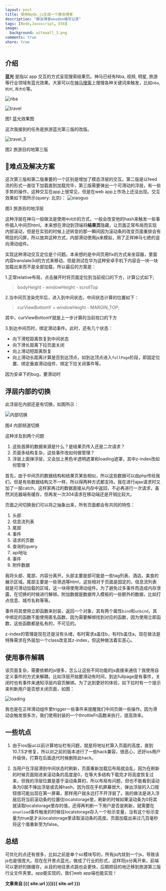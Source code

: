 ```yaml
---
layout: post
title: 使用Node.js生成一个静态博客
description: "静态博客wooden编写记录"
tags: [Node,Javascript, ES6]
image:
  background: witewall_3.png
comments: true
share: true
---
```


## 介绍

**蓝光** 是指以 app 交互的方式呈现搜索结果页。神马已经有Nba, 视频, 明星, 旅游等行业领域有蓝光效果。大家可以在[神马搜索](http://m.sm.cn)上搜搜各种关键词来触发，比如`nba`, `杭州`, `周杰伦`等。


<!--more-->

![nba](http://img4.tbcdn.cn/L1/461/1/e48a21bab66663cd653ebd4cb2ff9cf547933b1e.jpeg)

![travel](http://img3.tbcdn.cn/L1/461/1/d4f62472671604231ab16ac14f1e56414cb8c26a.jpeg)

图1 蓝光效果图

这次我接到的任务是旅游蓝光第三版的改版。

![travel_3](http://img1.tbcdn.cn/L1/461/1/b408a0af066a8fa8059e9ab8d84961bfd92d00fc.png)

图2 旅游目的地第三版

## 难点及解决方案

这次第三版和第二版重要的一个区别是增加了模态浮层的交互。第二版是以feed流的形式一直往下加载直到加载完毕，第三版需要弹出一个可滑动的浮层，有一些手势的操作，这种交互在app上很常见，但是在web app上市场上还没出现。交互效果如下图所示(query: 北京)：
![xiaoguo](http://img4.tbcdn.cn/L1/461/1/d2cf4768c410ff31278eb4a34262fb1c5536b51f.gif)

图3 旅游目的地浮层

这种浮层在神马一般做法是使用`中间页`的方式，一般会改变他的hash来触发一些事件插入中间页html。本来想在滑动到顶端将**结果页**隐藏，让页面正常布局而实现内部滚动，但是在实验的时候上述转变的那一瞬间因为滚动条的改变页面重排会有明显的闪屏，所以放弃这种方式，内部滑动使用js来模拟，用了正祥神马七绝的竖向滑动组件。

实现这种滑动交互定位是个问题。本来想的是中间页用fix的方式来坐容器，里面内容translate3d的方式来移动，但是测试在华为这种安卓手机下内容会一块一块加载出来而不是全部加载，所以最后的方案是：

1.正常relative布局，点击展开时将页面定位到当前视口的下方，计算公式如下;


>bodyHeight - windowHeight - scrollTop


2.当中间页渲染完毕后，进入到中间状态，中间状态计算的位置如下：


>curViewBottomY + windowHeight - MARGIN_TOP;


其中，curViewBottomY就是上一步计算的当前视口的下方

3.到达中间页时，绑定滑动事件。此时，还有几个状态：

* 向下滑短距离恢复到中间状态
* 向下滑长距离下拉页面关闭
* 向上滑动短距离恢复
* 向上滑动长距离计算是否到达顶点，如到达顶点进入`fullPage`阶段，即固定位置、绑定垂直滑动组件、绑定下拉关闭事件等。

因为安卓下的bug，要滑动时

## 浮层内部的切换

此浮层在内部还是有切换，如图所示：

![内部切换](http://ww1.sinaimg.cn/large/8ae515a4gw1ey9zz4ux85j2070066mxc.jpg)

图4 内部频道切换

这种涉及到两个问题

1. 这些首屏的数据来源是什么？是结果页传入还是二次请求？
2. 页面多结构复杂，这些事件改如何做管理？
3. 浮层上面弹浮层，又会加上黑色半透明遮罩和loading遮罩，其中z-index改如何管理？

首先，由于中间页的数据结构和结果页某些相似，所以这些数据可以由php传给我们，但是有些数据结构又不一样，所以得两种方式都支持。我在进行ajax请求时又加了一层catch，这样家再过的数据直接从内存中返回，不必再进行一次请求，虽然浏览器端有缓存，但再发一次304请求在移动端还是开销比较大。

页面之间切换我们可以将之抽象出来，所有页面都会有共同的特性：

1. 头部
2. 信息流列表
3. 尾部
4. 事件
5. 请求的页数
6. 查询的query
7. api地址
8. 事件
9. 附件数据

我将头部、尾部、内容分离开。头部主要是部可能是一些tag列表、酒店。美食的展示区域。尾部主要是一些筛选等html，这些相对于页面是固定的，信息流列表就是可滑动加载的区域，这一块得使用滑动组件。为了避免过多事件而造成内存泄露，在切换的时候进行解绑。附加数据是数据传入模板的一些额外的数据，比如打点信息、城市名称等等。

事件将其使用立即函数来封装，返回一个对象，其有两个属性`bind`和`unbind`，其中绑定的函数不能使用匿名函数，因为需要解绑找到对应的函数，因为使用立即函数，这些函数都是私有的，不可见的。

z-index的管理是现在还是没有头绪，有时需求a盖住b，有时b盖住a，现在做法是特殊需求在外层加一个class改变其z-index，但这种做法着实恶心。

## 使用事件解耦

该页面复杂，需要依赖的js很多，怎么让这些不同功能的js直接来通信？我使用自定义事件的方式来解耦，比如浮层开始要滑动有时间，到达fullpage是有事件，关闭时也有事件来通知浮层内容页解绑。为了达到更好的体验，如下拉时有一个提示来判断用户是否想关闭页面，如图：

![loading](http://img1.tbcdn.cn/L1/461/1/c444c62c4f623ea21fa257f7658ca319e9404667.gif)

我也是在正祥滑动组件里trigger一些事件来提醒我们中间页做一些操作。因为滑动会触发很多次，我们使用封装的一个throttleFn函数来执行，提高效率。

## 一些坑点

1. 由于ios版uc以前计算地址栏有问题，就是将地址栏算入页面的高度，直到10.7.5才修复，所以对之前的版本进行了一些hack兼容，很恶心，还好ios用户升级快，打算在后面迭代时候删除此hack。

2. 当用户在浮层滑到中间状态时刷新，页面重新加载后布局就会乱，因为在刷新的时候页面刚进来滚动条的高度是0，在等大多结构下载完才将高度恢复过来，但我的浮层位置是基于滚动条算的，所以布局有问题，但也不能看到滚动条为0就不弹出浮层或去掉hash，因为现在手机屏幕很大，弹出浮层的入口按钮很可能出现在第一屏幕，那样用户就永远打不开浮层了。我的做法是进入浮层后将当前滚动条的位置往localstorage里，刷新的时候如果滚动条为0将其就读取localstorage里存的值，还得再判断一下用户是否是刷新，就需要在`onunload`事件触发的时候往localstorage存入一个标示变量，当有这个标示变量为true是才从localstorage里读取滚动条的高度。页面加载出来过几百毫秒将这个值重新至为false。

## 总结

可优化的点还有很多，比如之前是单个sc模块写的，所有js内敛到一个js，导致该js也是很庞大。现在在开景点蓝光，做成了行业的形式，这样将js分离开来，前端可以更好的做缓存，从目的地往景点跳也会更快，后期把目的地迁移到旅游第三版行业文件夹里。app能实现的，我们web app端也能实现！




**文章来自 [{{ site.url }}]({{ site.url }})**